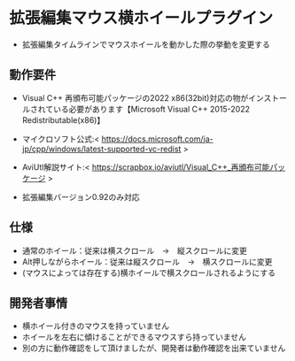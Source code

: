 # 拡張編集マウス横ホイールプラグイン
- 拡張編集タイムラインでマウスホイールを動かした際の挙動を変更する

## 動作要件
- Visual C++ 再頒布可能パッケージの2022 x86(32bit)対応の物がインストールされている必要があります【Microsoft Visual C++ 2015-2022 Redistributable(x86)】
- マイクロソフト公式:< https://docs.microsoft.com/ja-jp/cpp/windows/latest-supported-vc-redist >
- AviUtl解説サイト:< https://scrapbox.io/aviutl/Visual_C++_再頒布可能パッケージ >

- 拡張編集バージョン0.92のみ対応

## 仕様
- 通常のホイール：従来は横スクロール　→　縦スクロールに変更
- Alt押しながらホイール：従来は縦スクロール　→　横スクロールに変更
- (マウスによっては存在する)横ホイールで横スクロールされるようにする

## 開発者事情
- 横ホイール付きのマウスを持っていません
- ホイールを左右に傾けることができるマウスすら持っていません
- 別の方に動作確認をして頂けましたが、開発者は動作確認を出来ていません
